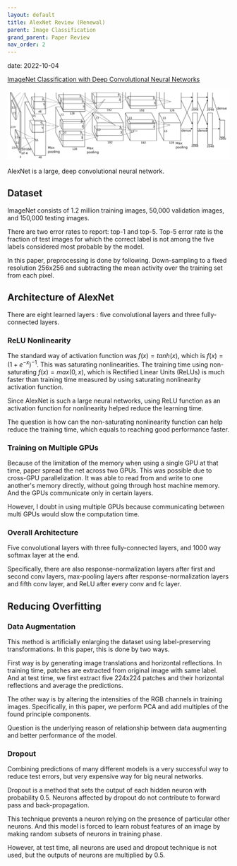```yaml
---
layout: default
title: AlexNet Review (Renewal)
parent: Image Classification
grand_parent: Paper Review
nav_order: 2
---
```

date: 2022-10-04

[ImageNet Classification with Deep Convolutional Neural Networks](https://proceedings.neurips.cc/paper/2012/file/c399862d3b9d6b76c8436e924a68c45b-Paper.pdf)

![AlexNet Structure](/docs/paper-review/images/alexnet/alexnet_structure.png)

AlexNet is a large, deep convolutional neural network. 

## Dataset

ImageNet consists of 1.2 million training images, 50,000 validation images, and 150,000 testing images. 

There are two error rates to report: top-1 and top-5. Top-5 error rate is the fraction of test images for which the correct label is not among the five labels considered most probable by the model. 

In this paper, preprocessing is done by following. Down-sampling to a fixed resolution 256x256 and subtracting the mean activity over the training set from each pixel.

## Architecture of AlexNet

There are eight learned layers : five convolutional layers and three fully-connected layers. 

### ReLU Nonlinearity

The standard way of activation function was $f(x)=tanh(x)$, which is $f(x)=(1+e^{-x})^{-1}$. This was saturating nonlinearities. The training time using non-saturating $f(x)=max(0,x)$, which is Rectified Linear Units (ReLUs) is much faster than training time measured by using saturating nonlinearity activation function. 

Since AlexNet is such a large neural networks, using ReLU function as an activation function for nonlinearity helped reduce the learning time. 

The question is how can the non-saturating nonlinearity function can help reduce the training time, which equals to reaching good performance faster.

### Training on Multiple GPUs

Because of the limitation of the memory when using a single GPU at that time, paper spread the net across two GPUs. This was possible due to cross-GPU parallelization. It was able to read from and write to one another's memory directly, without going through host machine memory. And the GPUs communicate only in certain layers. 

However, I doubt in using multiple GPUs because communicating between multi GPUs would slow the computation time. 

### Overall Architecture

Five convolutional layers with three fully-connected layers, and 1000 way softmax layer at the end. 

Specifically, there are also response-normalization layers after first and second conv layers, max-pooling layers after response-normalization layers and fifth conv layer, and ReLU after every conv and fc layer.

## Reducing Overfitting

### Data Augmentation

This method is artificially enlarging the dataset using label-preserving transformations. In this paper, this is done by two ways. 

First way is by generating image translations and horizontal reflections. In training time, patches are extracted from original image with same label. And at test time, we first extract five 224x224 patches and their horizontal reflections and average the predictions.

The other way is by altering the intensities of the RGB channels in training images. Specifically, in this paper, we perform PCA and add multiples of the found principle components.

Question is the underlying reason of relationship between data augmenting and better performance of the model. 

### Dropout

Combining predictions of many different models is a very successful way to reduce test errors, but very expensive way for big neural networks. 

Dropout is a method that sets the output of each hidden neuron with probability 0.5. Neurons affected by dropout do not contribute to forward pass and back-propagation. 

This technique prevents a neuron relying on the presence of particular other neurons. And this model is forced to learn robust features of an image by making random subsets of neurons in training phase. 

However, at test time, all neurons are used and dropout technique is not used, but the outputs of neurons are multiplied by 0.5. 

